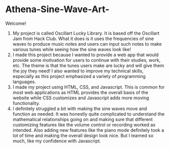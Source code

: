 # Athena-Sine-Wave-Art-
Welcome! 
1. My project is called Oscillart Lucky Library. It is based off the Oscillart Jam from Hack Club. What it does is it uses the frequencies of sine waves to produce music notes and users can input such notes to make various tunes while seeing how the sine waves look like!
2. I made this project because I wanted to provide a web app that would provide some motivation for users to continue with their studies, work, etc. The theme is that the tunes users make are lucky and will give them the joy they need! I also wanted to improve my technical skills, especially as this project emphasized a variety of programming languages.
3. I made my project using HTML, CSS, and Javascript. This is common for most web applications as HTML provides the overall basis of the website while CSS customizes and Javascript adds more moving functionality. 
4. I definitely struggled a bit with making the sine waves move and function as needed. It was honestly quite complicated to understand the mathematical relationships going on and making sure that different customizing features like the volume control or recording worked as intended. Also adding new features like the piano mode definitely took a lot of time and making the overall design look nice. But I learned so much, like my confidence with Javascript. 
